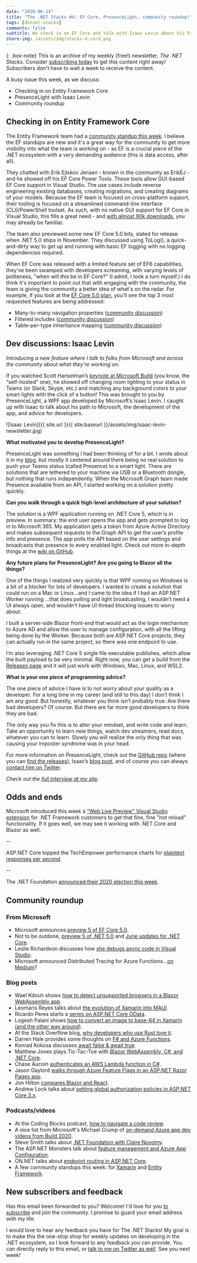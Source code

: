 ```yaml
---
date: "2020-06-14"
title: "The .NET Stacks #4: EF Core, PresenceLight, community roundup!"
tags: [dotnet-stacks]
comments: false
subtitle: We check in on EF Core and talk with Isaac Levin about his PresenceLight project!
share-img: /assets/img/stacks-4-card.png
---
```


{: .box-note}
This is an archive of my weekly (free!) newsletter, *The .NET Stacks*. Consider [subscribing today](https://dotnetstacks.com) to get this content right away! Subscribers don't have to wait a week to receive the content.

A busy issue this week, as we discuss:

- Checking in on Entity Framework Core
- PresenceLight with Isaac Levin
- Community roundup

## Checking in on Entity Framework Core

The Entity Framework team had a [community standup this week](https://www.youtube.com/watch?v=OWuP_qOYwsk). I believe the EF standups are new and it's a great way for the community to get more visibility into what the team is working on - as EF is a crucial piece of the .NET ecosystem with a very demanding audience (this is data access, after all).

They chatted with Erik Ejlskov Jensen - known in the community as ErikEJ - and he showed off his EF Core Power Tools. These tools allow GUI-based EF Core support in Visual Studio. The use cases include reverse engineering existing databases, creating migrations, and creating diagrams of your models. Because the EF team is focused on cross-platform support, their tooling is focused on a streamlined command-line interface (CLI)/PowerShell toolset. As such, with no native GUI support for EF Core in Visual Studio, this fills a great need - and [with almost 90k downloads](https://marketplace.visualstudio.com/items?itemName=ErikEJ.EFCorePowerTools), you may already be familiar.

The team also previewed some new EF Core 5.0 bits, slated for release when .NET 5.0 ships in November. They discussed using ToLog(), a quick-and-dirty way to get up and running with basic EF logging with no logging dependencies required.

When EF Core was released with a limited feature set of EF6 capabilities, they've been swamped with developers screaming, with varying levels of politeness, "when will *this* be in EF Core?" (I admit, I took a turn myself.) I do think it's important to point out that with engaging with the community, the team is giving the community a better idea of what's on the radar. For example, if you look at the [EF Core 5.0 plan](https://docs.microsoft.com/ef/core/what-is-new/ef-core-5.0/plan), you'll see the top 3 most requested features are being addressed:

- Many-to-many navigation properties ([community discussion](https://github.com/dotnet/efcore/issues/1368))
- Filtered includes ([community discussion](https://github.com/dotnet/efcore/issues/1833))
- Table-per-type inheritance mapping ([community discussion](https://github.com/dotnet/efcore/issues/2266))

## Dev discussions: Isaac Levin

*Introducing a new feature where I talk to folks from Microsoft and across the community about what they're working on.*

If you watched Scott Hanselman’s [keynote at Microsoft Build](https://mybuild.microsoft.com/sessions/871ef73f-f04a-405b-a0fa-01d7433067d1?WT.mc_id=-blog-scottha) (you know, the “self-hosted” one), he showed off changing room lighting to your status in Teams (or Slack, Skype, etc.) and matching any background colors to your smart lights with the click of a button! This was brought to you by PresenceLight, a WPF app developed by Microsoft’s Isaac Levin. I caught up with Isaac to talk about his path to Microsoft, the development of the app, and advice for developers.

![Isaac Levin]({{ site.url }}{{ site.baseurl }}/assets/img/isaac-levin-newsletter.jpg)

**What motivated you to develop PresenceLight?**

PresenceLight was something I had been thinking of for a bit. I wrote about it in my [blog](https://www.isaaclevin.com/post/presence-light), but mostly it centered around there being no real solution to push your Teams status (called Presence) to a smart light. There are solutions that are tethered to your machine via USB or a Bluetooth dongle, but nothing that runs independently. When the Microsoft Graph team made Presence available from an API, I started working on a solution pretty quickly.

**Can you walk through a quick high-level architecture of your solution?**

The solution is a WPF application running on .NET Core 5, which is in preview. In summary: the end user opens the app and gets prompted to log in to Microsoft 365. My application gets a token from Azure Active Directory and makes subsequent requests to the Graph API to get the user’s profile info and presence. The app polls the API based on the user settings and broadcasts that presence to every enabled light. Check out more in-depth things at the [wiki on GitHub](https://github.com/isaacrlevin/PresenceLight/wiki).

**Any future plans for PresenceLight? Are you going to Blazor all the things?**

One of the things I realized very quickly is that WPF running on Windows is a bit of a blocker for lots of developers. I wanted to create a solution that could run on a Mac or Linux...and I came to the idea if I had an ASP.NET Worker running ...that does polling and light broadcasting, I wouldn’t need a UI always open, and wouldn’t have UI thread blocking issues to worry about.

I built a server-side Blazor front-end that would act as the login mechanism to Azure AD and allow the user to manage configuration, with all the lifting being done by the Worker. Because both are ASP.NET Core projects, they can actually run in the same project, so there was one endpoint to use.

I’m also leveraging .NET Core 5 single file executable publishes, which allow the built payload to be very minimal. Right now, you can get a build from the [Releases page](https://github.com/isaacrlevin/PresenceLight/releases) and it will just work with Windows, Mac, Linux, and WSL2.

**What is your one piece of programming advice?**

The one piece of advice I have is to not worry about your quality as a developer. For a long time in my career (and still to this day) I don’t think I am any good. But honestly, whatever you think isn’t probably true. Are there bad developers? Of course. But there are far more good developers to think they are bad.

The only way you fix this is to alter your mindset, and write code and learn. Take an opportunity to learn new things, watch dev streamers, read docs, whatever you can to learn. Slowly you will realize the only thing that was causing your imposter syndrome was in your head.

For more information on PresenceLight, check out the [GitHub repo](https://github.com/isaacrlevin/PresenceLight) (where you can [find the releases](https://github.com/isaacrlevin/PresenceLight/releases)), Isaac’s [blog post](https://www.isaaclevin.com/post/presence-light/), and of course you can always [contact him on Twitter](https://twitter.com/isaacrlevin).

*Check out the [full interview at my site](https://daveabrock.com/2020/06/13/dev-discussions-isaac-levin)*.

## Odds and ends

Microsoft introduced this week a ["Web Live Preview" Visual Studio extension](https://devblogs.microsoft.com/aspnet/introducing-web-live-preview/) for .NET Framework customers to get that fine, fine "hot reload" functionality. If it goes well, we may see it working with .NET Core and Blazor as well.

--

ASP.NET Core topped the TechEmpower performance charts for [plaintext responses per second](https://www.techempower.com/benchmarks/#section=data-r19&hw=ph&test=plaintext).

--

The .NET Foundation [announced their 2020 election this week](https://dotnetfoundation.org/blog/2020/06/08/announcing-net-foundation-elections-2020).

## Community roundup

### From Microsoft

- Microsoft announces [preview 5 of EF Core 5.0](https://devblogs.microsoft.com/dotnet/announcing-entity-framework-core-5-0-preview-5/).
- Not to be outdone, [preview 5 of .NET 5.0](https://devblogs.microsoft.com/dotnet/announcing-net-5-0-preview-5/) and [June updates for .NET Core](https://devblogs.microsoft.com/dotnet/net-core-june-2020-updates-2-1-19-and-3-1-5/).
- Leslie Richardson discusses how [she debugs async code in Visual Studio](https://devblogs.microsoft.com/visualstudio/how-do-i-debug-async-code-in-visual-studio/).
- Microsoft announced Distributed Tracing for Azure Functions...[on Medium](https://medium.com/@tsuyoshiushio/durable-functions-distributed-tracing-71426fe2246f)?

### Blog posts

- Wael Kdouh shows [how to detect unsupported browsers in a Blazor WebAssembly app](https://medium.com/@waelkdouh/how-to-detect-unsupported-browsers-under-a-blazor-webassembly-application-bc11ab0ee015).
- Leomaris Reyes talks about [the evolution of Xamarin into MAUI](https://www.telerik.com/blogs/time-to-evolve-net-multi-platform-app-ui-maui).
- Ricardo Peres starts a [series on ASP.NET Core OData](https://weblogs.asp.net/ricardoperes/asp-net-core-odata-part-1).
- Logesh Palani shows [how to convert an image to base-64 in Xamarin (and the other way around](https://logeshpalani.blogspot.com/2020/06/how-to-convert-base-64-to-image-in.html)).
- At the Stack Overflow blog, [why developers who use Rust love it](https://stackoverflow.blog/2020/06/05/why-the-developers-who-use-rust-love-it-so-much/).
- Darren Hale provides some thoughts on [F# and Azure Functions](https://darrensnotebook.blogspot.com/2020/06/f-and-azure-functions.html).
- Konrad Kokosa discusses [await false & await true](https://tooslowexception.com/await-false-await-true/).
- Matthew Jones plays Tic-Tac-Toe with [Blazor WebAssembly, C#, and .NET Core](https://exceptionnotfound.net/using-blazor-webassembly-and-csharp-to-play-tic-tac-toe-in-dotnet-core).
- Chase Aucoin [authenticates an AWS Lambda function in C#](https://developer.okta.com/blog/2020/06/08/serverless-lambda-functions-csharp).
- Jason Gaylord [walks through Azure Feature Flags in an ASP.NET Razor Pages app](https://www.jasongaylord.com/blog/2020/06/08/adding-azure-feature-flags-to-aspnet-razor-pages-app). 
- Jon Hilton [compares Blazor and React](https://www.telerik.com/blogs/blazor-vs-react-web-developers).
- Andrew Lock talks about [setting global authorization policies in ASP.NET Core 3.x](https://andrewlock.net/setting-global-authorization-policies-using-the-defaultpolicy-and-the-fallbackpolicy-in-aspnet-core-3/).

### Podcasts/videos

- At the Coding Blocks podcast, [how to navigate a code review](https://www.codingblocks.net/podcast/googles-engineering-practices-how-to-navigate-a-code-review/).
- A nice list from Microsoft's Michael Crump of [on-demand Azure app dev videos from Build 2020](https://microsoft.github.io/AzureTipsAndTricks/blog/tip266.html).
- Steve Smith talks about [.NET Foundation with Claire Novotny](https://weeklydevtips.com/episodes/net-foundation-with-guest-claire-novotny-JmEDt8jU).
- The ASP.NET Monsters talk about [feature management and Azure App Configuration](https://www.youtube.com/watch?v=_UOdA7vgqWE).
- ON.NET talks about [endpoint routing in ASP.NET Core](https://channel9.msdn.com/Shows/On-NET/ASPNET-Core-Series-Endpoint-Routing?WT.mc_id=DX_MVP4025064).
- A few community standups this week: for [Xamarin](https://www.youtube.com/watch?v=6mGQlkkrO8g) and [Entity Framework](https://www.youtube.com/watch?v=OWuP_qOYwsk).

## New subscribers and feedback

Has this email been forwarded to you? Welcome! I'd love for you [to subscribe](https://www.dotnetstacks.com) and join the community. I promise to guard your email address with my life.

I would love to hear any feedback you have for The .NET Stacks! My goal is to make this the one-stop shop for weekly updates on developing in the .NET ecosystem, so I look forward to any feedback you can provide. You can directly reply to this email, or [talk to me on Twitter as well](https://www.dotnetstacks.com). See you next week!
